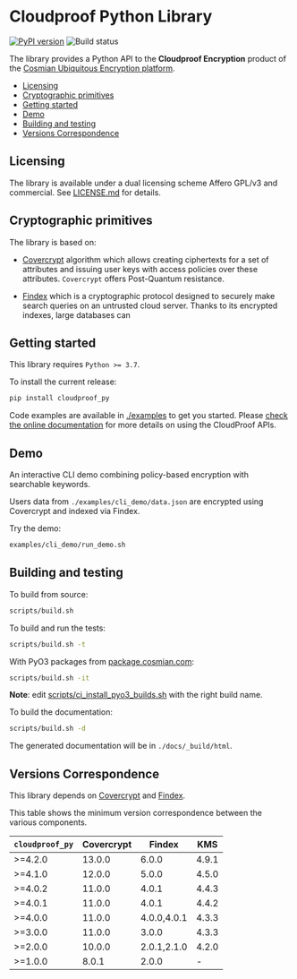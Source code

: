 # Cloudproof Python Library

[![PyPI version](https://badge.fury.io/py/cloudproof_py.svg)](https://badge.fury.io/py/cloudproof_py)
![Build status](https://github.com/Cosmian/cloudproof_python/actions/workflows/ci.yml/badge.svg?branch=main)

The library provides a Python API to the **Cloudproof Encryption** product of the [Cosmian Ubiquitous Encryption platform](https://cosmian.com).

<!-- toc -->

- [Licensing](#licensing)
- [Cryptographic primitives](#cryptographic-primitives)
- [Getting started](#getting-started)
- [Demo](#demo)
- [Building and testing](#building-and-testing)
- [Versions Correspondence](#versions-correspondence)

<!-- tocstop -->

## Licensing

The library is available under a dual licensing scheme Affero GPL/v3 and commercial. See [LICENSE.md](LICENSE.md) for details.

## Cryptographic primitives

The library is based on:

- [Covercrypt](https://github.com/Cosmian/cover_crypt) algorithm which allows
  creating ciphertexts for a set of attributes and issuing user keys with access
  policies over these attributes. `Covercrypt` offers Post-Quantum resistance.

- [Findex](https://github.com/Cosmian/findex) which is a cryptographic protocol designed to securely make search queries on
  an untrusted cloud server. Thanks to its encrypted indexes, large databases can

## Getting started

This library requires `Python >= 3.7`.

To install the current release:

```sh
pip install cloudproof_py
```

Code examples are available in [./examples](./examples) to get you started.
Please [check the online documentation](https://docs.cosmian.com/cloudproof_encryption/use_cases_benefits/) for more details on using the CloudProof APIs.

## Demo

An interactive CLI demo combining policy-based encryption with searchable keywords.

Users data from `./examples/cli_demo/data.json` are encrypted using Covercrypt and indexed via Findex.

Try the demo:

```sh
examples/cli_demo/run_demo.sh
```

## Building and testing

To build from source:

```sh
scripts/build.sh
```

To build and run the tests:

```sh
scripts/build.sh -t
```

With PyO3 packages from [package.cosmian.com](https://package.cosmian.com):

```sh
scripts/build.sh -it
```

**Note**: edit [scripts/ci_install_pyo3_builds.sh](./scripts/ci_install_pyo3_builds.sh) with the right build name.

To build the documentation:

```sh
scripts/build.sh -d
```

The generated documentation will be in `./docs/_build/html`.

## Versions Correspondence

This library depends on [Covercrypt](https://github.com/Cosmian/cover_crypt) and [Findex](https://github.com/Cosmian/findex).

This table shows the minimum version correspondence between the various components.

| `cloudproof_py` | Covercrypt | Findex      | KMS   |
| --------------- | ---------- | ----------- | ----- |
| >=4.2.0         | 13.0.0     | 6.0.0       | 4.9.1 |
| >=4.1.0         | 12.0.0     | 5.0.0       | 4.5.0 |
| >=4.0.2         | 11.0.0     | 4.0.1       | 4.4.3 |
| >=4.0.1         | 11.0.0     | 4.0.1       | 4.4.2 |
| >=4.0.0         | 11.0.0     | 4.0.0,4.0.1 | 4.3.3 |
| >=3.0.0         | 11.0.0     | 3.0.0       | 4.3.3 |
| >=2.0.0         | 10.0.0     | 2.0.1,2.1.0 | 4.2.0 |
| >=1.0.0         | 8.0.1      | 2.0.0       | -     |
